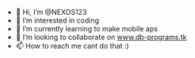- 👋 Hi, I’m @NEXOS123
- 👀 I’m interested in coding
- 🌱 I’m currently learning to make mobile aps
- 💞️ I’m looking to collaborate on www.db-programs.tk
- 📫 How to reach me cant do that :)
